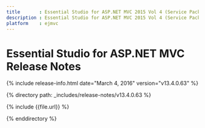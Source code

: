 ```yaml
---
title       : Essential Studio for ASP.NET MVC 2015 Vol 4 (Service Pack 2) Release Notes
description : Essential Studio for ASP.NET MVC 2015 Vol 4 (Service Pack 2) Release Notes
platform    : ejmvc
---
```


# Essential Studio for ASP.NET MVC Release Notes

{% include release-info.html date="March 4, 2016" version="v13.4.0.63" %} 

{% directory path: _includes/release-notes/v13.4.0.63 %}

{% include {{file.url}} %}

{% enddirectory %}


